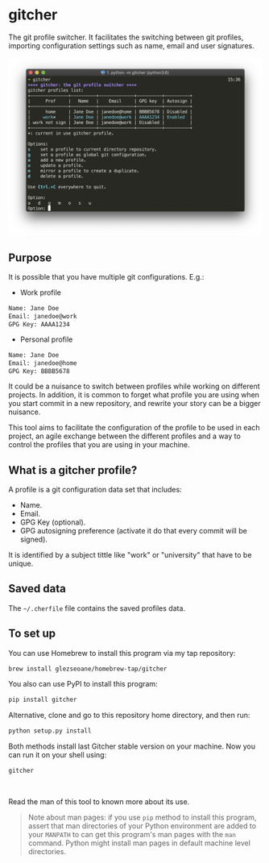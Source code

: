 # gitcher

The git profile switcher. It facilitates the switching between git profiles, importing configuration settings such as name, email and user signatures.

![Screen capture](docs/screen.png?raw=true "Screen capture")


## Purpose

It is possible that you have multiple git configurations. E.g.:

- Work profile

```
Name: Jane Doe
Email: janedoe@work
GPG Key: AAAA1234
```

- Personal profile

```
Name: Jane Doe
Email: janedoe@home
GPG Key: BBBB5678
```

It could be a nuisance to switch between profiles while working on different projects. In addition, it is common to forget what profile you are using when you start commit in a new repository, and rewrite your story can be a bigger nuisance.

This tool aims to facilitate the configuration of the profile to be used in each project, an agile exchange between the different profiles and a way to control the profiles that you are using in your machine.


## What is a gitcher profile?

A profile is a git configuration data set that includes:

- Name.
- Email.
- GPG Key (optional).
- GPG autosigning preference (activate it do that every commit will be signed).

It is identified by a subject tittle like "work" or "university" that have to be unique.


## Saved data

The `~/.cherfile` file contains the saved profiles data.


## To set up

You can use Homebrew to install this program via my tap repository:

```sh
brew install glezseoane/homebrew-tap/gitcher
```

You also can use PyPI to install this program:

```sh
pip install gitcher
```

Alternative, clone and go to this repository home directory, and then run:

```sh
python setup.py install
```

Both methods install last Gitcher stable version on your machine. Now you can run it on your shell using:

```sh
gitcher
```

<br>

Read the man of this tool to known more about its use.

> Note about man pages: if you use `pip` method to install this program, assert that man directories of your Python environment are added to your `MANPATH` to can get this program's man pages with the `man` command. Python might install man pages in default machine level directories.

